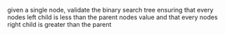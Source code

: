 given a single node, validate the binary search tree ensuring that every nodes left child is less than the parent nodes value and that every nodes right child is greater than the parent

```javascript

```
